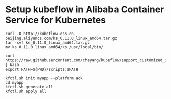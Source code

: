 # Setup kubeflow in Alibaba Container Service for Kubernetes

```
curl -O http://kubeflow.oss-cn-beijing.aliyuncs.com/ks_0.11.0_linux_amd64.tar.gz
tar -xvf ks_0.11.0_linux_amd64.tar.gz
mv ks_0.11.0_linux_amd64/ks /usr/local/bin/

curl https://raw.githubusercontent.com/cheyang/kubeflow/support_customized_image/scripts/download.sh | bash
export PATH=${PWD}/scripts:$PATH

kfctl.sh init myapp --platform ack
cd myapp
kfctl.sh generate all
kfctl.sh apply all
```